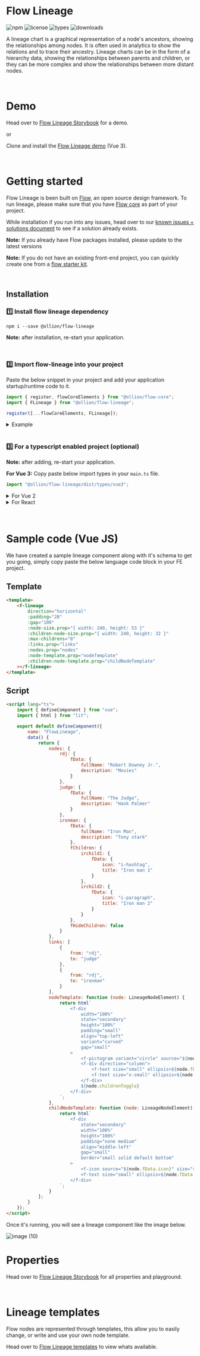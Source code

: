 # Flow Lineage

![npm](https://badgen.net/npm/v/@ollion/flow-lineage) ![license](https://badgen.net/npm/license/@ollion/flow-lineage) ![types](https://badgen.net/npm/types/@ollion/flow-lineage) ![downloads](https://badgen.net//npm/dw/@ollion/flow-lineage)

A lineage chart is a graphical representation of a node's ancestors, showing the relationships among nodes. It is often used in analytics to show the relations and to trace their ancestry. Lineage charts can be in the form of a hierarchy data, showing the relationships between parents and children, or they can be more complex and show the relationships between more distant nodes.

<br>

# Demo

Head over to [Flow Lineage Storybook](https://flow.ollion.com/v2/index.html) for a demo.

or

Clone and install the [Flow Lineage demo](https://github.com/ollionorg/flow-lineage-starterkit-vue) (Vue 3).

<br>

# Getting started

Flow Lineage is been built on [Flow](https://flow.ollion.com/), an open source design framework. To run lineage, please make sure that you have [Flow core](https://github.com/ollionorg/flow-core) as part of your project.

While installation if you run into any issues, head over to our [known issues + solutions document](https://github.com/ollionorg/flow-core/blob/main/packages/flow-lineage/KNOWN_SOLUTIONS.md) to see if a solution already exists.

**Note:** If you already have Flow packages installed, please update to the latest versions

**Note:** If you do not have an existing front-end project, you can quickly create one from a [flow starter kit](https://github.com/ollionorg/flow-core#starter-kits).

<br>

## Installation

### 1️⃣ Install flow lineage dependency

```
npm i --save @ollion/flow-lineage
```

**Note:** after installation, re-start your application.

<br>

### 2️⃣ Import flow-lineage into your project

Paste the below snippet in your project and add your application startup/runtime code to it.

```javascript
import { register, flowCoreElements } from "@ollion/flow-core";
import { FLineage } from "@ollion/flow-lineage";

register([...flowCoreElements, FLineage]);
```

<details><summary>Example</summary>

**VueJS:** In the following example, I imported `@ollion/flow-core` and then imported the rest of the flow packages including `@ollion/flow-lineage` and after that startup code was added for VueJs `createApp(App).use(router).mount(“#app”);`.

```javascript
import { register, flowCoreElements } from "@ollion/flow-core";
import { FLineage } from "@ollion/flow-lineage";

register([...flowCoreElements, FLineage]);
import "@ollion/flow-system-icon";
import "@ollion/flow-product-icon";

createApp(App).use(router).mount("#app"); //runtime
```

</details>

<br>

### 3️⃣ For a typescript enabled project (optional)

**Note:** after adding, re-start your application.

**For Vue 3:**
Copy paste below import types in your `main.ts` file.

```Javascript
import "@ollion/flow-lineage/dist/types/vue3";
```

<details>
<summary>For Vue 2</summary>

Copy paste below import types in your `main.ts` file.

```Javascript
import "@ollion/flow-lineage/dist/types/vue2";
```

</details>

<details>
<summary>For React</summary>

**React**: Include react type in `tsconfig.json` file like below.

```json
"include": ["src", "./node_modules/@ollion/flow-lineage/dist/types/react.ts"]
```

</details>
<br>

<br>

# Sample code (Vue JS)

We have created a sample lineage component along with it's schema to get you going, simply copy paste the below language code block in your FE project.

## Template

```html
<template>
	<f-lineage
		direction="horizontal"
		:padding="28"
		:gap="100"
		:node-size.prop="{ width: 240, height: 53 }"
		:children-node-size.prop="{ width: 240, height: 32 }"
		:max-childrens="8"
		:links.prop="links"
		:nodes.prop="nodes"
		:node-template.prop="nodeTemplate"
		:children-node-template.prop="childNodeTemplate"
	></f-lineage>
</template>
```

## Script

```html
<script lang="ts">
	import { defineComponent } from "vue";
	import { html } from "lit";

	export default defineComponent({
		name: "FlowLineage",
		data() {
			return {
				nodes: {
					rdj: {
						fData: {
							fullName: "Robert Downey Jr.",
							description: "Movies"
						}
					},
					judge: {
						fData: {
							fullName: "The Judge",
							description: "Hank Palmer"
						}
					},
					ironman: {
						fData: {
							fullName: "Iron Man",
							description: "Tony stark"
						},
						fChildren: {
							irchild1: {
								fData: {
									icon: "i-hashtag",
									title: "Iron man 1"
								}
							},
							irchild2: {
								fData: {
									icon: "i-paragraph",
									title: "Iron man 2"
								}
							}
						},
						fHideChildren: false
					}
				},
				links: [
					{
						from: "rdj",
						to: "judge"
					},
					{
						from: "rdj",
						to: "ironman"
					}
				],
				nodeTemplate: function (node: LineageNodeElement) {
					return html`
						<f-div
							width="100%"
							state="secondary"
							height="100%"
							padding="small"
							align="top-left"
							variant="curved"
							gap="small"
						>
							<f-pictogram variant="circle" source="${node.fData.fullName}"></f-pictogram>
							<f-div direction="column">
								<f-text size="small" ellipsis>${node.fData.fullName}</f-text>
								<f-text size="x-small" ellipsis>${node.fData.description}</f-text>
							</f-div>
							${node.childrenToggle}
						</f-div>
					`;
				},
				childNodeTemplate: function (node: LineageNodeElement) {
					return html`
						<f-div
							state="secondary"
							width="100%"
							height="100%"
							padding="none medium"
							align="middle-left"
							gap="small"
							border="small solid default bottom"
						>
							<f-icon source="${node.fData.icon}" size="small"></f-icon>
							<f-text size="small" ellipsis>${node.fData.title}</f-text>
						</f-div>
					`;
				}
			};
		}
	});
</script>
```

</p>

Once it's running, you will see a lineage component like the image below.

![image (10)](https://user-images.githubusercontent.com/2121451/211773535-3fbc3b2b-b962-4cb3-9713-d50906b88243.png)

</details>

# Properties

Head over to [Flow Lineage Storybook](https://flow.ollion.com/v2/index.html) for all properties and playground.

<br>

# Lineage templates

Flow nodes are represented through templates, this allow you to easily change, or write and use your own node template.

Head over to [Flow Lineage templates](https://flow.ollion.com/v2/index.html) to view whats available.
